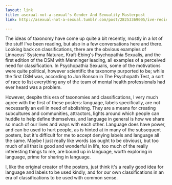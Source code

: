 ```yaml
---
layout: link
title: asexual-not-a-sexual's Gender And Sexuality Masterpost
link: http://asexual-not-a-sexual.tumblr.com/post/28253369005/ive-recieved-a-lot-of-requests-for-a

---
```


The ideas of taxonomy have come up quite a bit recently, mostly in a lot of the stuff I've been reading, but also in a few conversations here and there. Looking back on classifications, there are the obvious examples of Linnaeus' Systema Naturae, Kraft-Ebing's Psychopathia Sexualis, and the first edition of the DSM with Menninger leading, all examples of a perceived need for classification. In Psychopathia Sexualis, some of the motivations were quite political, however scientific the taxonomy purported to be; while the first DSM was, according to Jon Ronson in The Psychopath Test, a sort of race to list everything any of the team of mental health professionals had ever heard was a problem.

However, despite this era of taxonomies and classifications, I very much agree with the first of these posters: language, labels specifically, are not necessarily an evil in need of abolishing.  They are a means for creating subcultures and communities, attractors, lights around which people can huddle to help define themselves, and language in general is how we share so much of our lives and ways with each other.  Language does have power, and can be used to hurt people, as is hinted at in many of the subsequent posters, but it's difficult for me to accept denying labels and language all the same.  Maybe I just really like words (as ought to be obvious), but too much of all that is good and wonderful in life, too much of the really interesting things to me, are bound up in language, worth exploring in language, prime for sharing in language.

I, like the original creator of the posters, just think it's a really good idea for language and labels to be used kindly, and for our own classifications in an era of classifications to be used with common sense.
